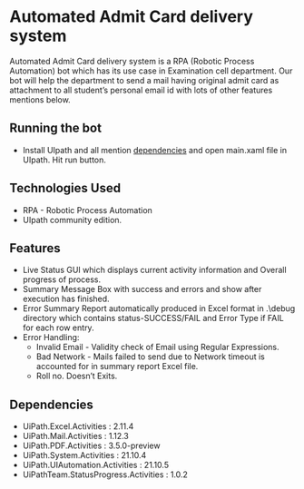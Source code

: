 # Automated Admit Card delivery system

Automated Admit Card delivery system is a RPA (Robotic Process Automation) bot which has its use case in Examination cell department. Our bot will help the department to send a mail having original admit card as attachment to all student’s personal email id with lots of other features mentions below.

## Running the bot

- Install UIpath and all mention [dependencies](#dependencies) and open main.xaml file in UIpath. Hit run button.

## Technologies Used

- RPA - Robotic Process Automation
- UIpath community edition.

## Features

- Live Status GUI which displays current activity information and Overall progress of process.
- Summary Message Box with success and errors and show after execution has finished.
- Error Summary Report automatically produced in Excel format in .\debug directory which contains status-SUCCESS/FAIL and Error Type if FAIL for each row entry.
- Error Handling:
  - Invalid Email - Validity check of Email using Regular Expressions.
  - Bad Network - Mails failed to send due to Network timeout is accounted for in summary report Excel file.
  - Roll no. Doesn’t Exits.

## Dependencies

- UiPath.Excel.Activities : 2.11.4
- UiPath.Mail.Activities : 1.12.3
- UiPath.PDF.Activities : 3.5.0-preview
- UiPath.System.Activities : 21.10.4
- UiPath.UIAutomation.Activities : 21.10.5
- UiPathTeam.StatusProgress.Activities : 1.0.2
